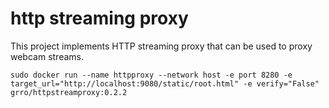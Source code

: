 # http streaming proxy
This project implements HTTP streaming proxy that can be used to proxy webcam streams.

```
sudo docker run --name httpproxy --network host -e port 8280 -e target_url="http://localhost:9080/static/root.html" -e verify="False" grro/httpstreamproxy:0.2.2
```

